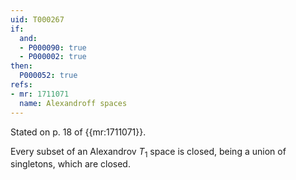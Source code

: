 ```yaml
---
uid: T000267
if:
  and:
  - P000090: true
  - P000002: true
then:
  P000052: true
refs:
- mr: 1711071
  name: Alexandroff spaces
---
```


Stated on p. 18 of {{mr:1711071}}.

Every subset of an Alexandrov $T_1$ space is closed, being a union of
singletons, which are closed.
